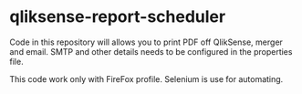 # qliksense-report-scheduler
Code in this repository will allows you to print PDF off QlikSense, merger and email. 
SMTP and other details needs to be configured in the properties file.

This code work only with FireFox profile. Selenium is use for automating.
